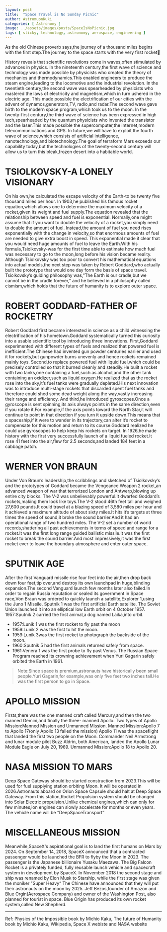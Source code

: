 ```yaml
---
layout: post
title:  "Space Travel is No Sunday Picnic"
author: AstromuonKuki
categories: [ Astronomy ]
image: ../assets/images/posts/SpaceIsNoPicnic.jpg
tags: [ sticky, technology, astronomy, aerospace, engineering ]
---
```

As the old Chinese proverb says,the journey of a thousand miles begins with the first step.The journey to the space starts with the very first rocket🚀

History reveals that scientific revolutions come in waves,often stimulated by advances in physics. In the nineteenth century,the first wave of science and technology was made possible by physicists who created the theory of mechanics and thermodynamics.This enabled engineers to produce the steam engine,leading to the locomotive and the industrial revolution.
In the twentieth century,the second wave was spearheaded by physicists who mastered the laws of electricity and magnetism,which in turn ushered in the electric age.
This made possible the electrification of our cities with the advent of dynamos,generators,TV, radio,and radar.The second wave gave birth to the modern space program,which took us to the moon.
In the twenty-first century,the third wave of science has been expressed in high tech,spearheaded by the quantum physicists who invented the transistor and the laser.This made possible the supercomputer,the internet,modern telecommunications and GPS.
In future,we will have to exploit the fourth wave of science,which consists of artificial intelligence, nanotechnology,and biotechnology.The goal of terraform Mars exceeds our capability today,but the technologies of the twenty-second century will allow us to turn this bleak,frozen desert into a habitable world.

# TSIOLKOVSKY-A LONELY VISIONARY
On his own,he calculated the escape velocity of  the Earth-to be twenty five thousand miles per hour.
In 1903,he published his famous rocket equation,which allows one to determine the maximum velocity of a rocket,given its weight and fuel supply.The equation revealed that the relationship between speed and fuel is exponential.
Normally,one might assume that if you want to double the velocity of a rocket,you simply need to double the amount of fuel.
Instead,the amount of fuel you need rises exponentially with the change in velocity,so that enormous amounts  of fuel are needed to give extra boost in speed.
This exponential made it clear that you would need huge amounts of fuel to leave the Earth.With his formula,Tsiolkovsky-was for the first time able to estimate how much fuel was necessary to go to the moon,long before his vision became reality.
Although Tsiolkovsky was too poor to convert his mathematical equations into actual models,the next step was taken by Robert Goddard,who actually built the prototype that would one day form the basis of space travel.
Tsiolkovsky’s guiding philosophy was,”The Earth is our cradle,but we cannot be in the cradle forever,” and he believed in a philosophy called cismism,which holds that the future of humanity is to explore outer space.

# ROBERT GODDARD-FATHER OF ROCKETRY
Robert Goddard first became interested in science as a child witnessing the electrification of his hometown.Goddard systematically turned this curiosity into a usable scientific tool by introducing three innovations.
First,Goddard experimented with different types of fuels and realized that powered fuel is inefficient.The Chinese had invented gun powder centuries earlier and used it for rockets,but gunpowder burns unevenly and hence rockets remained mainly toys.
Second,to replace powered fuel with liquid fuel,which could be precisely controlled so that it burned cleanly and steadily.He built a rocket with two tanks,one containing a fuel,such as alcohol,and the other tank containing an oxidizer,such as liquid oxygen.He realized that as the rocket rose into the sky,it’s fuel tanks were gradually depleted.His next innovation was to introduce multi-stage rockets that discarded spent fuel tanks and therefore could shed some dead weight along the way,vastly increasing their range and efficiency.
And third,he introduced gyroscopes.Once a gyroscope is sent spinning,its axis always points in the same direction,even if you rotate it.For example,if the axis points toward the North Star,it will continue to point in that direction if you turn it upside down.This means that a spaceship,if it were to wander in its trajectory,can alter it’s rocket to compensate for this motion and return to its course.Goddard realized he could use gyroscopes to help keep his rockets on target.
In 1926,he made history with the first very successfully launch of  a liquid fueled rocket.It rose 41 feet into the air,flew for 2.5 seconds,and  landed 184 feet in a cabbage patch.

# WERNER VON BRAUN
Under Von Braun’s leadership,the scribblings and sketched of Tsiolkovsky’s and the prototypes of Goddard became the Vengeance Weapon 2 rocket,an advanced weapon of war that terrorized London and Antwerp,blowing up entire city blocks.
The V-2 was unbelievably powerful.It dwarfed Goddard’s rockets,making them look like toys.The V-2 stood 46th feet tall and weighed 27,600 pounds.It could travel at a blazing speed of 3,580 miles per hour and it achieved a maximum altitude of about sixty miles.It hits it’s targets at three times the speed of sound,it broke the sound barrier.And it had an operational range of two hundred miles.
The V-2 set a number of world records,shattering all past achievements in terms of speed and range for a rocket.It was the first long range guided ballistic missile.It was the first rocket to break the sound barrier.And most impressively,it was the first rocket ever to leave the boundary atmosphere and enter outer space.

# SPUTNIK AGE
After the first  Vanguard missile rise four feet into the air,then drop back down four feet,tip over,and destroy its own launchpad in huge,blinding expansion.The second Vanguard launch few months later also failed.In order to regain Russia reputation or sealed its government in Space race,Von Braun was ordered to quickly launch a satellite,Explorer 1,using the Juno 1 Missile.
Sputnik 1 was the first artificial Earth satellite. The Soviet Union launched it into an elliptical low Earth orbit on 4 October 1957.
1957:Sputnik 2 carried the first animal,a dog named Laika,into orbit.

- 1957:Lunik 1 was the first rocket to fly past the moon
- 1959:Lunik 2 was the first to hit the moon.
- 1959:Lunik  3was the first rocket to photograph the backside of the moon.
- 1960:Sputnik 5 had the first animals returned safely from space.
- 1961:Venera 1 was the first probe to fly past Venus.
The Russian Space Program reached its crowning achievement when Yuri Gagarin safely orbited the Earth in 1961.

> Note:Since space is premium,astronauts have historically been small people.Yuri Gagarin,for example,was only five feet two inches tall.He was the first person to go in Space.


# APOLLO MISSION

Firsts,there was  the one manned craft called Mercury,and then the two manned Gemini,and finally the three- manned Apollo.
Two types of Apollo Mission:Manned Mission and Unmanned Mission.
Manned Mission:Apollo 7 to Apollo 17(only Apollo 13 failed the mission)
Apollo 11 was the spaceflight that landed the first two people on the Moon. Commander Neil Armstrong and lunar module pilot Buzz Aldrin, both American, landed the Apollo Lunar Module Eagle on July 20, 1969.
Unmanned Mission:Apollo 18 to Apollo 20.

# NASA MISSION TO MARS
Deep Space Gateway should be started construction from 2023.This will be used for fuel supplying station orbiting Moon.
It will be operated in 2026.Astronauts aboard on Orion Space Capsule should halt at Deep Space Gateway.
From this station,Rocket Propulsion system should be changed into Solar Electric propulsion.Unlike chemical engines,which can only for few minutes,ion engines can slowly accelerate for months or even years.
The vehicle name will be “DeepSpaceTransport”

# MISCELLANEOUS MISSION
Meanwhile,SpaceX's aspirational goal is to land the first humans on Mars by 2024.
On September 14, 2018, SpaceX announced that a contracted passenger would be launched  the BFR to flyby the Moon in 2023. The passenger is the Japanese billionaire Yusaku Maezawa.
The Big Falcon Rocket is a privately funded, fully reusable launch vehicle and spacecraft system in development by SpaceX. In November 2018 the second stage and ship was renamed by Elon Musk to Starship, while the first stage was given the moniker "Super Heavy“
The Chinese have announced that they will put their astronauts on the moon by 2025.
Jeff Bezos,founder of Amazon and Blue Orgin(Aerospace Company) and owner of the Washington Post, also planned for tourist in space.
Blue Origin has produced its own rocket system,called New Shepherd.
_______
Ref: Physics of the Impossible book by Michio Kaku, The future of Humanity book by Michio Kaku, Wikipedia, Space X webiste and NASA website
